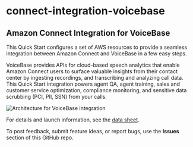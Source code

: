 # connect-integration-voicebase
## Amazon Connect Integration for VoiceBase

This Quick Start configures a set of AWS resources to provide a seamless integration between Amazon Connect and VoiceBase in a few easy steps.

VoiceBase provides APIs for cloud-based speech analytics that enable Amazon Connect users to surface valuable insights from their contact center by ingesting recordings, and transcribing and analyzing call data. This Quick Start integration powers agent QA, agent training, sales and customer service optimization, compliance monitoring, and sensitive data scrubbing (PCI, PII, SSN) from your calls.

![Architecture for VoiceBase integration](https://d0.awsstatic.com/partner-network/QuickStart/connect/connect-integration-voicebase-architecture.png)

For details and launch information, see the [data sheet](https://aws.amazon.com/quickstart/connect/voicebase/).

To post feedback, submit feature ideas, or report bugs, use the **Issues** section of this GitHub repo.
